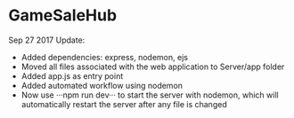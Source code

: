 # GameSaleHub

Sep 27 2017 Update:
* Added dependencies: express, nodemon, ejs
* Moved all files associated with the web application to Server/app folder
* Added app.js as entry point
* Added automated workflow using nodemon
* Now use ···npm run dev··· to start the server with nodemon, which will automatically restart the server after any file is changed